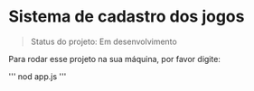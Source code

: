 # Sistema de cadastro dos jogos </h1>

> Status do projeto: Em desenvolvimento

Para rodar esse projeto na sua máquina, por favor digite:

'''
nod app.js
'''

